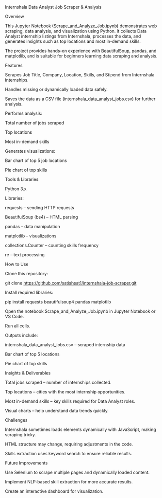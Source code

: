Internshala Data Analyst Job Scraper & Analysis

Overview

This Jupyter Notebook (Scrape_and_Analyze_Job.ipynb) demonstrates web scraping, data analysis, and visualization using Python. It collects Data Analyst internship listings from Internshala, processes the data, and generates insights such as top locations and most in-demand skills.

The project provides hands-on experience with BeautifulSoup, pandas, and matplotlib, and is suitable for beginners learning data scraping and analysis.

Features

Scrapes Job Title, Company, Location, Skills, and Stipend from Internshala internships.

Handles missing or dynamically loaded data safely.

Saves the data as a CSV file (internshala_data_analyst_jobs.csv) for further analysis.

Performs analysis:

Total number of jobs scraped

Top locations

Most in-demand skills

Generates visualizations:

Bar chart of top 5 job locations

Pie chart of top skills

Tools & Libraries

Python 3.x

Libraries:

requests – sending HTTP requests

BeautifulSoup (bs4) – HTML parsing

pandas – data manipulation

matplotlib – visualizations

collections.Counter – counting skills frequency

re – text processing

How to Use

Clone this repository:

git clone https://github.com/satishsat1/internshala-job-scraper.git


Install required libraries:

pip install requests beautifulsoup4 pandas matplotlib


Open the notebook Scrape_and_Analyze_Job.ipynb in Jupyter Notebook or VS Code.

Run all cells.

Outputs include:

internshala_data_analyst_jobs.csv – scraped internship data

Bar chart of top 5 locations

Pie chart of top skills

Insights & Deliverables

Total jobs scraped – number of internships collected.

Top locations – cities with the most internship opportunities.

Most in-demand skills – key skills required for Data Analyst roles.

Visual charts – help understand data trends quickly.

Challenges

Internshala sometimes loads elements dynamically with JavaScript, making scraping tricky.

HTML structure may change, requiring adjustments in the code.

Skills extraction uses keyword search to ensure reliable results.

Future Improvements

Use Selenium to scrape multiple pages and dynamically loaded content.

Implement NLP-based skill extraction for more accurate results.

Create an interactive dashboard for visualization.
